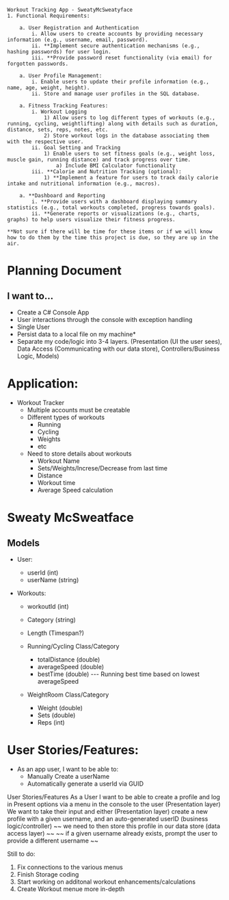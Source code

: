 	Workout Tracking App - SweatyMcSweatyface
	1. Functional Requirements:
 
		a. User Registration and Authentication
			i. Allow users to create accounts by providing necessary information (e.g., username, email, password).
			ii. **Implement secure authentication mechanisms (e.g., hashing passwords) for user login.
			iii. **Provide password reset functionality (via email) for forgotten passwords.
 
		a. User Profile Management:
			i. Enable users to update their profile information (e.g., name, age, weight, height).
			ii. Store and manage user profiles in the SQL database.
 
		a. Fitness Tracking Features:
			i. Workout Logging
				1) Allow users to log different types of workouts (e.g., running, cycling, weightlifting) along with details such as duration, distance, sets, reps, notes, etc.
				2) Store workout logs in the database associating them with the respective user.
			ii. Goal Setting and Tracking
				1) Enable users to set fitness goals (e.g., weight loss, muscle gain, running distance) and track progress over time.
					a) Include BMI Calculator functionality
			iii. **Calorie and Nutrition Tracking (optional):
				1) **Implement a feature for users to track daily calorie intake and nutritional information (e.g., macros).
 
		a. **Dashboard and Reporting
			i. **Provide users with a dashboard displaying summary statistics (e.g., total workouts completed, progress towards goals).
			ii. **Generate reports or visualizations (e.g., charts, graphs) to help users visualize their fitness progress.
	
	**Not sure if there will be time for these items or if we will know how to do them by the time this project is due, so they are up in the air.


# Planning Document

## I want to...
* Create a C# Console App
* User interactions through the console with exception handling
* Single User
* Persist data to a local file on my machine*
* Separate my code/logic into 3-4 layers. (Presentation (UI the user sees), Data Access (Communicating with our data store), Controllers/Business Logic, Models)

# Application:

* Workout Tracker
	* Multiple accounts must be creatable
	* Different types of workouts
		* Running
		* Cycling
		* Weights
		* etc
	* Need to store details about workouts
		* Workout Name
		* Sets/Weights/Increse/Decrease from last time
		* Distance
		* Workout time
		* Average Speed calculation

# Sweaty McSweatface

## Models
* User:
	* userId (int)
	* userName (string)

* Workouts:
	* workoutId (int)
	* Category (string)
	* Length (Timespan?)

	* Running/Cycling Class/Category
		* totalDistance (double)
		* averageSpeed (double)
		* bestTime (double) --- Running best time based on lowest averageSpeed

	* WeightRoom Class/Category
		* Weight (double)
		* Sets (double)
		* Reps (int)

	
# User Stories/Features:

* As an app user, I want to be able to:
	* Manually Create a userName
	* Automatically generate a userId via GUID

User Stories/Features
As a User I want to be able to create a profile and log in
Present options via a menu in the console to the user (Presentation layer)
We want to take their input and either (Presentation layer)
create a new profile with a given username, and an auto-generated userID (business logic/controller)
~~ we need to then store this profile in our data store (data access layer) ~~
~~ if a given username already exists, prompt the user to provide a different username ~~

Still to do:
1. Fix connections to the various menus
2. Finish Storage coding
3. Start working on additonal workout enhancements/calculations
4. Create Workout menue more in-depth
